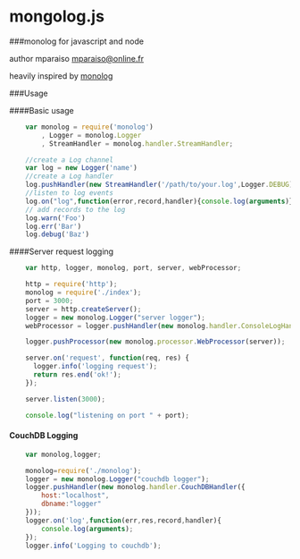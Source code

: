 mongolog.js
===========

###monolog for javascript and node

author mparaiso <mparaiso@online.fr>

heavily inspired by [monolog](https://github.com/Seldaek/monolog)

###Usage

####Basic usage

```javascript
	var monolog = require('monolog')
		, Logger = monolog.Logger
		, StreamHandler = monolog.handler.StreamHandler;

	//create a Log channel
	var log = new Logger('name')
	//create a Log handler
	log.pushHandler(new StreamHandler('/path/to/your.log',Logger.DEBUG))
	//listen to log events
	log.on("log",function(error,record,handler){console.log(arguments)});
	// add records to the log
	log.warn('Foo')
	log.err('Bar')
	log.debug('Baz')
```

####Server request logging

```javascript
	var http, logger, monolog, port, server, webProcessor;

	http = require('http');
	monolog = require('./index');
	port = 3000;
	server = http.createServer();
	logger = new monolog.Logger("server logger");
	webProcessor = logger.pushHandler(new monolog.handler.ConsoleLogHandler);

	logger.pushProcessor(new monolog.processor.WebProcessor(server));

	server.on('request', function(req, res) {
	  logger.info('logging request');
	  return res.end('ok!');
	});

	server.listen(3000);

	console.log("listening on port " + port);
```

#### CouchDB Logging

```javascript
	var monolog,logger;

	monolog=require('./monolog');
	logger = new monolog.Logger("couchdb logger");
	logger.pushHandler(new monolog.handler.CouchDBHandler({
		host:"localhost",
		dbname:"logger"
	}));
	logger.on('log',function(err,res,record,handler){
		console.log(arguments);
	});
	logger.info('Logging to couchdb');
```